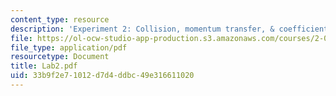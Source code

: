 ```yaml
---
content_type: resource
description: 'Experiment 2: Collision, momentum transfer, & coefficient of restitution'
file: https://ol-ocw-studio-app-production.s3.amazonaws.com/courses/2-004-modeling-dynamics-and-control-ii-spring-2003/33b9f2e71012d7d4ddbc49e316611020_Lab2.pdf
file_type: application/pdf
resourcetype: Document
title: Lab2.pdf
uid: 33b9f2e7-1012-d7d4-ddbc-49e316611020
---
```

